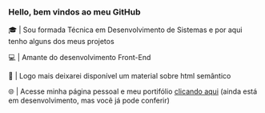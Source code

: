 ### Hello, bem vindos ao meu GitHub

<p>
    🎓 | Sou formada Técnica em Desenvolvimento de Sistemas e por aqui tenho alguns dos meus projetos
</p>
<p>
    💻 | Amante do desenvolvimento Front-End
</p>
<p>
    🔗 | Logo mais deixarei disponível um material sobre html semântico
</p>
<p>
    🌐 | Acesse minha página pessoal e meu portifólio <a href="https://dayana-freitas.github.io/dayana-freitas/"> clicando aqui</a> (ainda está em desenvolvimento, mas você já pode conferir)
</p>
